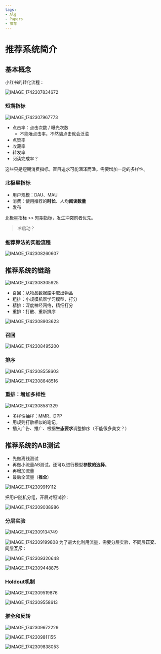 ```yaml
---
tags:
- Alg
- Papers
- 推荐
---
```


# 推荐系统简介

## 基本概念

小红书的转化流程：

![IMAGE_1742307834672](assets/IMAGE_1742307834672.png)

### 短期指标

![IMAGE_1742307967773](assets/IMAGE_1742307967773.png)

- 点击率：点击次数 / 曝光次数
    - 不能唯点击率，不然骗点击就会泛滥
- 点赞率
- 收藏率
- 转发率
- 阅读完成率？

这些只是短期消费指标。盲目追求可能涸泽而渔。需要增加一定的多样性。

### 北极星指标

- 用户规模：DAU、MAU
- 消费：使用推荐的**时长**、人均**阅读数量**
- 发布

北极星指标 >> 短期指标，发生冲突前者优先。

> 冷启动？

### 推荐算法的实验流程

![IMAGE_1742308260607](assets/IMAGE_1742308260607.png)

## 推荐系统的链路

![IMAGE_1742308305925](assets/IMAGE_1742308305925.png)

- 召回：从物品数据库中取出物品
- 粗排：小规模机器学习模型，打分
- 精排：深度神经网络，精细打分
- 重排：打散、重新排序

![IMAGE_1742308903623](assets/IMAGE_1742308903623.png)

### 召回

![IMAGE_1742308495200](assets/IMAGE_1742308495200.png)

### 排序

![IMAGE_1742308558603](assets/IMAGE_1742308558603.png)

![IMAGE_1742308648516](assets/IMAGE_1742308648516.png)

### 重排：增加多样性

![IMAGE_1742308581329](assets/IMAGE_1742308581329.png)

- 多样性抽样：MMR、DPP
- 用规则打散相似的笔记。
- 插入广告、推广、根据**生态要求**调整排序（不能很多美女？）

## 推荐系统的AB测试

- 先做离线测试
- 再做小流量AB测试。还可以进行模型**参数的选择**。
- 再增加流量
- 最后全流量（**推全**）

![IMAGE_1742309919112](assets/IMAGE_1742309919112.png)

把用户随机分组，开展对照试验：

![IMAGE_1742309038986](assets/IMAGE_1742309038986.png)

### 分层实验

![IMAGE_1742309134749](assets/IMAGE_1742309134749.png)

![IMAGE_1742309199808](assets/IMAGE_1742309199808.png)
为了最大化利用流量，需要分层实验，不同层**正交**、同层**互斥**：

![IMAGE_1742309320648](assets/IMAGE_1742309320648.png)

![IMAGE_1742309448875](assets/IMAGE_1742309448875.png)

### Holdout机制

![IMAGE_1742309519876](assets/IMAGE_1742309519876.png)

![IMAGE_1742309558613](assets/IMAGE_1742309558613.png)

### 推全和反转

![IMAGE_1742309672229](assets/IMAGE_1742309672229.png)

![IMAGE_1742309811155](assets/IMAGE_1742309811155.png)

![IMAGE_1742309838053](assets/IMAGE_1742309838053.png)
